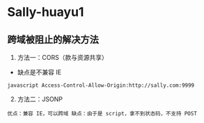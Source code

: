 # Sally-huayu1
## 跨域被阻止的解决方法
1. 方法一：CORS（款与资源共享）
* 缺点是不兼容 IE

``javascript
Access-Control-Allow-Origin:http://sally.com:9999
``


2. 方法二：JSONP

``
优点：兼容 IE，可以跨域
缺点：由于是 script，拿不到状态码，不支持 POST
``
